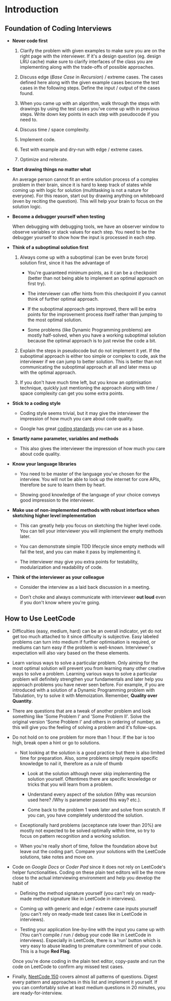 
# Introduction

## Foundation of Coding Interviews

- **Never code first**

     1. Clarify the problem with given examples to make sure you are on the right page with the interviewer.
        If it's a design question (eg. design LRU cache) make sure to clarify interfaces of the class you are implementing along with the trade-offs of possible approaches.

     2. Discuss edge (_Base Case_ in _Recursion_) / extreme cases.
        The cases defined here along with the given example cases become the test cases in the following steps.
        Define the input / output of the cases found.

     3. When you came up with an algorithm, walk through the steps with drawings by using the test cases you've come up with in previous steps.
        Write down key points in each step with pseudocode if you need to.

     4. Discuss time / space complexity.

     5. Implement code.

     6. Test with example and dry-run with edge / extreme cases.

     7. Optimize and reiterate.

- **Start drawing things no matter what**

    An average person cannot fit an entire solution process of a complex problem in their brain, since it is hard to keep track of states while coming up with logic for solution (multitasking is not a nature for everyone).
    For this reason, start out by drawing anything on whiteboard (even by reciting the question).
    This will help your brain to focus on the solution logic.

- **Become a debugger yourself when testing**

    When debugging with debugging tools, we have an observer window to observe variables or stack values for each step.
    You need to be the debugger yourself to show how the input is processed in each step.

- **Think of a suboptimal solution first**

    1. Always come up with a suboptimal (can be even brute force) solution first, since it has the advantage of

        - You're guaranteed minimum points, as it can be a checkpoint (better than not being able to implement an optimal approach on first try).

        - The interviewer can offer hints from this checkpoint if you cannot think of further optimal approach.

        - If the suboptimal approach gets improved, there will be extra points for the improvement process itself rather than jumping to the most optimal solution.
       
        - Some problems (like Dynamic Programming problems) are mostly half-solved, when you have a working suboptimal solution because the optimal approach is to just revise the code a bit.

    2. Explain the steps in pseudocode but do not implement it yet.
       If the suboptimal approach is either too simple or complex to code, ask the interviewer if we can jump to better solution.
       This is better than not communicating the suboptimal approach at all and later mess up with the optimal approach.

    3. If you don't have much time left, but you know an optimisation technique, quickly just mentioning the approach along with time / space complexity can get you some extra points.

- **Stick to a coding style**

    - Coding style seems trivial, but it may give the interviewer the impression of how much you care about code quality.

    - Google has great [coding standards](https://google.github.io/styleguide) you can use as a base.

- **Smartly name parameter, variables and methods**

    - This also gives the interviewer the impression of how much you care about code quality.

- **Know your language libraries**

    - You need to be master of the language you've chosen for the interview.
      You will not be able to look up the internet for core APIs, therefore be sure to learn them by heart.

    - Showing good knowledge of the language of your choice conveys good impression to the interviewer.

- **Make use of non-implemented methods with robust interface when sketching higher level implementation**

    - This can greatly help you focus on sketching the higher level code.
      You can tell your interviewer you will implement the empty methods later.

    - You can demonstrate simple TDD lifecycle since empty methods will fail the test, and you can make it pass by implementing it.

    - The interviewer may give you extra points for testability, modularization and readability of code.

- **Think of the interviewer as your colleague**

    - Consider the interview as a laid back discussion in a meeting.

    - Don’t choke and always communicate with interviewer **out loud** even if you don't know where you're going.

## How to Use LeetCode

- Difficulties (easy, medium, hard) can be an overall indicator, yet do not get too much attached to it since difficulty is subjective.
  Easy labeled problems can turn into medium if further optimisation is required, or mediums can turn easy if the problem is well-known.
  Interviewer's expectation will also vary based on the these elements.

- Learn various ways to solve a particular problem.
  Only aiming for the most optimal solution will prevent you from learning many other creative ways to solve a problem.
  Learning various ways to solve a particular problem will definitely strengthen your fundamentals and later help you approach problems you have never seen before.
  For example, if you are introduced with a solution of a Dynamic Programming problem with Tabulation, try to solve it with Memoization.
  Remember, **Quality over Quantity**.

- There are questions that are a tweak of another problem and look something like 'Some Problem I' and 'Some Problem II'.
  Solve the original version 'Some Problem I' and others in ordering of number, as this will give you the feeling of solving a problem and it's follow-ups.

- Do not hold on to one problem for more than 1 hour.
  If the bar is too high, break open a hint or go to solutions.

    - Not looking at the solution is a good practice but there is also limited time for preparation.
      Also, some problems simply require specific knowledge to nail it, therefore as a rule of thumb

        - Look at the solution although never skip implementing the solution yourself.
          Oftentimes there are specific knowledge or tricks that you will learn from a problem.

        - Understand every aspect of the solution (Why was recursion used here? /Why is parameter passed this way? etc.).

        - Come back to the problem 1 week later and solve from scratch.
          If you can, you have completely understood the solution.

    - Exceptionally hard problems (acceptance rate lower than 20%) are mostly not expected to be solved optimally within time, so try to focus on pattern recognition and a working solution.

    - When you're really short of time, follow the foundation above but leave out the coding part.
      Compare your solutions with the LeetCode solutions, take notes and move on.

- Code on _Google Docs_ or _Coder Pad_ since it does not rely on LeetCode's helper functionalities.
  Coding on these plain text editors will be the more close to the actual interviewing environment and help you develop the habit of

    - Defining the method signature yourself (you can't rely on ready-made method signature like in LeetCode in interviews).

    - Coming up with generic and edge / extreme case inputs yourself (you can't rely on ready-made test cases like in LeetCode in interviews).

    - Testing your application line-by-line with the input you came up with (You can't compile / run / debug your code like in LeetCode in interviews).
      Especially in LeetCode, there is a 'run' button which is very easy to abuse leading to premature commitment of your code. This is a huge **Red Flag**.

    Once you're done coding in the plain text editor, copy-paste and run the code on LeetCode to confirm any missed test cases.

- Finally, [NeetCode 150](leetcode.com/problem-list/adc2unt1) covers almost all patterns of questions.
  Digest every pattern and approaches in this list and implement it yourself.
  If you can comfortably solve at least medium questions in 20 minutes, you are ready-for-interview.
